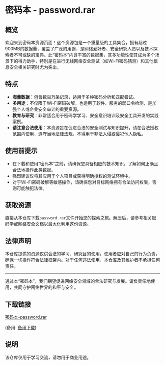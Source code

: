 # 密码本 - password.rar

## 概览

欢迎来到密码本资源页面！这个资源包是一个重量级的工具集合，拥有超过900MB的数据量，覆盖了广泛的用途，是网络爱好者、安全研究人员以及技术探索者不可或缺的宝典。此“密码本”内含丰富的数据集，其多功能性使其成为多个场景下的得力助手，特别是在进行无线网络安全测试（如Wi-Fi密码猜测）和其他信息安全相关研究时尤为突出。

## 特点

- **海量数据**：包含数百万条记录，适用于多种密码分析和匹配尝试。
- **多用途**：不仅限于Wi-Fi密码破解，也适用于软件、服务的弱口令检测，是加强个人或企业安全审计的重要资源。
- **教育与研究**：非常适合用于密码学学习、安全意识培训及安全工具开发的实践案例。
- **请注意合法使用**：本资源旨在促进合法的安全测试与知识提升，请在合法授权范围内使用，遵守当地法律法规，不得用于非法入侵或侵犯他人隐私。

## 使用前提示

- 在下载和使用“密码本”之前，请确保您具备相应的技术知识，了解如何正确且合法地操作此类数据。
- 强烈建议仅将其应用于个人项目或获得明确授权的测试环境中。
- 对于Wi-Fi密码破解等敏感操作，请确保您对目标网络拥有合法访问权限，否则可能触犯法律。

## 获取资源

直接从本仓库下载`password.rar`文件开始您的探索之旅。解压后，请参考相关密码学或网络安全文档以最大化利用这份资源。

## 法律声明

本仓库提供的资源仅供合法的学习、研究目的使用。使用者应对自己的行为负责，确保一切操作符合法律框架内。对于任何违法使用，本仓库及其维护者不承担任何责任。

---

通过本“密码本”，我们期望促进网络安全领域的合法研究与发展。请负责任地使用，共同守护网络世界的和平与安全。

## 下载链接
[密码本-password.rar](https://pan.quark.cn/s/dd0abeb4f8e8) 

(备用: [备用下载](https://pan.baidu.com/s/1VxgwUXP6pTYVJorxNGk7sQ?pwd=1234))

## 说明

该仓库仅用于学习交流，请勿用于商业用途。
